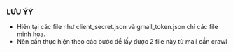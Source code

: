 ### LƯU ÝÝ
- Hiên tại các file như client_secret.json và gmail_token.json chỉ các file minh họa.
- Nên cần thực hiện theo các bước để lấy được 2 file này từ mail cần crawl
